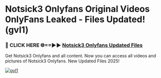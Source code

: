 # Notsick3 Onlyfans Original Videos 0nlyFans Leaked - Files Updated! (gvl1)

<h3>🔴 CLICK HERE 🌐==►► <a href="https://tinyurl.com/2m67pmp6" rel="nofollow">Notsick3 Onlyfans Updated Files</a></h3>

Get Notsick3 Onlyfans and all content. Now you can access all videos and pictures of Notsick3 Onlyfans. New Updated Files 2025!

[![gvl1](https://i.imgur.com/H4QAA4z.gif)](https://tinyurl.com/2m67pmp6)